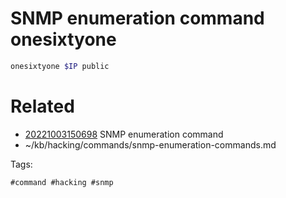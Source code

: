# SNMP enumeration command onesixtyone
```bash
onesixtyone $IP public
```

# Related

- [20221003150698](/zet/20221003150698/README.md) SNMP enumeration command
- ~/kb/hacking/commands/snmp-enumeration-commands.md

Tags:

    #command #hacking #snmp 

